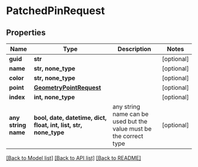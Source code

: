 # PatchedPinRequest


## Properties
Name | Type | Description | Notes
------------ | ------------- | ------------- | -------------
**guid** | **str** |  | [optional] 
**name** | **str, none_type** |  | [optional] 
**color** | **str, none_type** |  | [optional] 
**point** | [**GeometryPointRequest**](GeometryPointRequest.md) |  | [optional] 
**index** | **int, none_type** |  | [optional] 
**any string name** | **bool, date, datetime, dict, float, int, list, str, none_type** | any string name can be used but the value must be the correct type | [optional]

[[Back to Model list]](../README.md#documentation-for-models) [[Back to API list]](../README.md#documentation-for-api-endpoints) [[Back to README]](../README.md)


